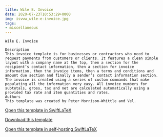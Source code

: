 ```yaml
---
title: Wile E. Invoice
date: 2020-07-23T10:53:29+0000
img: isvww_wile-e-invoice.jpg
tags:
- miscellaneous
---
```

```
Wile E. Invoice

Description
This invoice template is for businesses or contractors who need to request payments from customers or clients. It features a clean simple layout with a company name at the top, then a section for the recipient’s contact information, then a section for invoice information, then the invoice items, then a terms and conditions and amount due section and finally a sender’s contact information section. The invoice is created using a series of custom commands that make populating all the information very easy. All invoice numbers for subtotals, gross, tax and net are calculated automatically using a provided tax rate and item quantities and rates.
Authors
This template was created by Peter Morrison-Whittle and Vel.
```
[Open this template in SwiftLaTeX](https://www.swiftlatex.com/project.html?import=https://swiftlatex.github.io/LaTeXBoilerPlate/zips/dcxyv_wile-e-invoice.zip&import_name=Wile%20E.%20Invoice)

[Download this template](https://swiftlatex.github.io/LaTeXBoilerPlate/zips/dcxyv_wile-e-invoice.zip)

[Open this template in self-hosting SwiftLaTeX](http://localhost:3011/project.html?import=https://swiftlatex.github.io/LaTeXBoilerPlate/zips/dcxyv_wile-e-invoice.zip&import_name=Wile%20E.%20Invoice)


